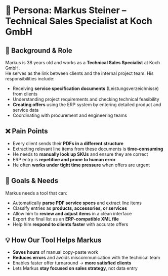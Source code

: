# 👤 Persona: Markus Steiner – Technical Sales Specialist at Koch GmbH

## 🧾 Background & Role
Markus is 38 years old and works as a **Technical Sales Specialist** at Koch GmbH.  
He serves as the link between clients and the internal project team. His responsibilities include:

- Receiving **service specification documents** (Leistungsverzeichnisse) from clients
- Understanding project requirements and checking technical feasibility
- **Creating offers** using the ERP system by entering detailed product and service data
- Coordinating with procurement and engineering teams

## ❌ Pain Points

- Every client sends their **PDFs in a different structure**  
- Extracting relevant line items from these documents is **time-consuming**  
- He needs to **manually look up SKUs** and ensure they are correct  
- ERP entry is **repetitive and prone to human error**  
- He often **works under tight time pressure** when offers are urgent

## 🎯 Goals & Needs

Markus needs a tool that can:

- Automatically **parse PDF service specs** and extract line items
- Classify entries as **products, accessories, or services**
- Allow him to **review and adjust items** in a clean interface
- Export the final list as an **ERP-compatible XML file**
- Help him **respond to clients faster** with accurate offers

## 💡 How Our Tool Helps Markus

- **Saves hours** of manual copy-paste work
- **Reduces errors** and avoids miscommunication with the technical team
- Enables faster offer turnaround → **more satisfied clients**
- Lets Markus **stay focused on sales strategy**, not data entry

